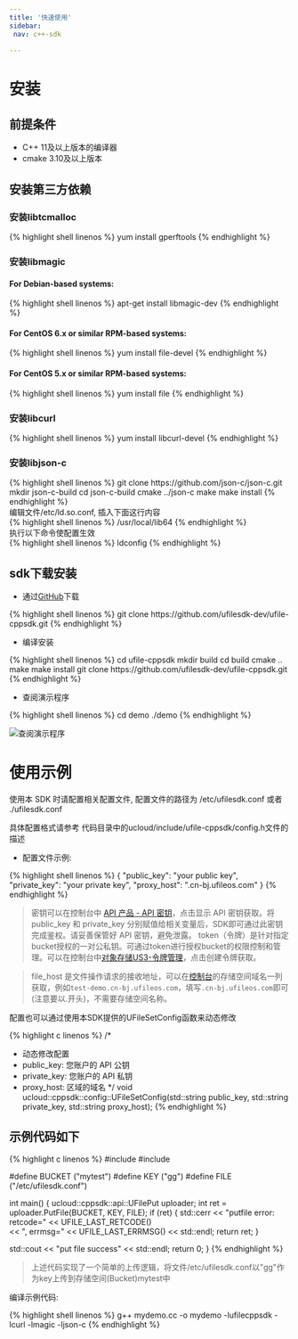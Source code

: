 ```yaml
--- 
title: '快速使用'
sidebar:
 nav: c++-sdk

---
```


# 安装

## 前提条件
* C++ 11及以上版本的编译器  
* cmake 3.10及以上版本

## 安装第三方依赖

### 安装libtcmalloc
<div class="copyable" markdown="1">
{% highlight shell linenos %}
  yum install gperftools
{% endhighlight %}
</div>

### 安装libmagic

#### For Debian-based systems:
<div class="copyable" markdown="1">
{% highlight shell linenos %}
  apt-get install libmagic-dev
{% endhighlight %}
</div>

#### For CentOS 6.x or similar RPM-based systems:
<div class="copyable" markdown="1">
{% highlight shell linenos %}
  yum install file-devel
{% endhighlight %}
</div>

#### For CentOS 5.x or similar RPM-based systems:
<div class="copyable" markdown="1">
{% highlight shell linenos %}
  yum install file
{% endhighlight %}
</div>

### 安装libcurl
<div class="copyable" markdown="1">
{% highlight shell linenos %}
  yum install libcurl-devel
{% endhighlight %}
</div>

### 安装libjson-c
<div class="copyable" markdown="1">
{% highlight shell linenos %}
  git clone https://github.com/json-c/json-c.git
  mkdir json-c-build
  cd json-c-build
  cmake ../json-c
  make
  make install
{% endhighlight %}
</div>
编辑文件/etc/ld.so.conf, 插入下面这行内容  
<div class="copyable" markdown="1">
{% highlight shell linenos %}
/usr/local/lib64
{% endhighlight %}
</div>
执行以下命令使配置生效  
<div class="copyable" markdown="1">
{% highlight shell linenos %}
ldconfig
{% endhighlight %}
</div>

## sdk下载安装

- 通过[GitHub](https://github.com/ufilesdk-dev/ufile-cppsdk)下载
<div class="copyable" markdown="1">
{% highlight shell linenos %}
  git clone https://github.com/ufilesdk-dev/ufile-cppsdk.git
{% endhighlight %}
</div>

- 编译安装
<div class="copyable" markdown="1">
{% highlight shell linenos %}
  cd ufile-cppsdk
  mkdir build
  cd build
  cmake ..
  make
  make install
  git clone https://github.com/ufilesdk-dev/ufile-cppsdk.git
{% endhighlight %}
</div>

- 查阅演示程序
<div class="copyable" markdown="1">
{% highlight shell linenos %}
  cd demo
  ./demo
{% endhighlight %}
</div>

![查阅演示程序](img/查阅演示程序.png)  

# 使用示例

使用本 SDK 时请配置相关配置文件, 配置文件的路径为 /etc/ufilesdk.conf 或者 ./ufilesdk.conf  

具体配置格式请参考 代码目录中的ucloud/include/ufile-cppsdk/config.h文件的描述  

- 配置文件示例:
<div class="copyable" markdown="1">
{% highlight shell linenos %}
{
  "public_key": "your public key",
  "private_key": "your private key",
  "proxy_host": ".cn-bj.ufileos.com"
}
{% endhighlight %}
</div>

> 密钥可以在控制台中 [API 产品 - API 密钥](https://console.ucloud.cn/uapi/apikey)，点击显示 API 密钥获取。将 public_key 和 private_key 分别赋值给相关变量后，SDK即可通过此密钥完成鉴权。请妥善保管好 API 密钥，避免泄露。 token（令牌）是针对指定bucket授权的一对公私钥。可通过token进行授权bucket的权限控制和管理。可以在控制台中[对象存储US3-令牌管理](https://console.ucloud.cn/ufile/token)，点击创建令牌获取。

> file_host 是文件操作请求的接收地址，可以在[控制台](https://console.ucloud.cn/ufile/ufile)的存储空间域名一列获取，例如`test-demo.cn-bj.ufileos.com`，填写`.cn-bj.ufileos.com`即可(注意要以.开头)，不需要存储空间名称。  

配置也可以通过使用本SDK提供的UFileSetConfig函数来动态修改

{% highlight c linenos %}
/*
 * 动态修改配置
 * public_key: 您账户的 API 公钥
 * private_key: 您账户的 API 私钥
 * proxy_host: 区域的域名
 */
void ucloud::cppsdk::config::UFileSetConfig(std::string public_key, std::string private_key, std::string proxy_host);
{% endhighlight %}

## 示例代码如下

<div class="copyable" markdown="1">
{% highlight c linenos %}
#include <iostream>
#include <ufile-cppsdk/api.h>

#define BUCKET ("mytest")
#define KEY ("gg")
#define FILE ("/etc/ufilesdk.conf")


int main() {
  ucloud::cppsdk::api::UFilePut uploader;
  int ret = uploader.PutFile(BUCKET, KEY, FILE);
  if (ret) {
    std::cerr << "putfile error: retcode=" << UFILE_LAST_RETCODE() \
              << ", errmsg=" << UFILE_LAST_ERRMSG() << std::endl;
    return ret;
  }

  std::cout << "put file success" << std::endl;
  return 0;
}
{% endhighlight %}
</div>

> 上述代码实现了一个简单的上传逻辑，将文件/etc/ufilesdk.conf以"gg"作为key上传到存储空间(Bucket)mytest中

编译示例代码:  
<div class="copyable" markdown="1">
{% highlight shell linenos %}
  g++ mydemo.cc -o mydemo -lufilecppsdk -lcurl -lmagic -ljson-c
{% endhighlight %}
</div>